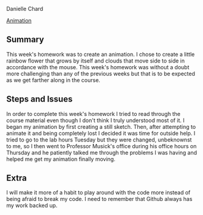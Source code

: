 Danielle Chard

[Animation](https://daniellechard.github.io/120-work/hw-5/empty-example/)

## **Summary**
This week's homework was to create an animation. I chose to create a little rainbow flower that grows by itself and clouds that move side to side in accordance with the mouse. This week's homework was without a doubt more challenging than any of the previous weeks but that is to be expected as we get farther along in the course.

## **Steps and Issues**

In order to complete this week's homework I tried to read through the course material even though I don't think I truly understood most of it. I began my animation by first creating a still sketch. Then, after attempting to animate it and being completely lost I decided it was time for outside help. I tried to go to the lab hours Tuesday but they were changed, unbeknownst to me, so I then went to Professor Musick's office during his office hours on Thursday and he patiently talked me through the problems I was having and helped me get my animation finally moving.

## **Extra**
I will make it more of a habit to play around with the code more instead of being afraid to break my code. I need to remember that Github always has my work backed up.
